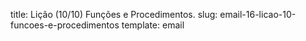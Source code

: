 title: Lição (10/10) Funções e Procedimentos.
slug: email-16-licao-10-funcoes-e-procedimentos
template: email
